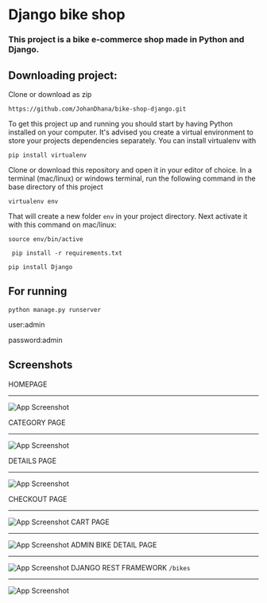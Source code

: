  # Django bike shop
### This project is a bike e-commerce  shop made in  Python and Django.

## Downloading project:
Clone or download as zip

```
https://github.com/JohanDhana/bike-shop-django.git
```

To get this project up and running you should start by having Python installed on your computer. It's advised you create a virtual environment to store your projects dependencies separately. You can install virtualenv with

```
pip install virtualenv
```

Clone or download this repository and open it in your editor of choice. In a terminal (mac/linux) or windows terminal, run the following command in the base directory of this project

```
virtualenv env
```

That will create a new folder `env` in your project directory. Next activate it with this command on mac/linux:

```
source env/bin/active
```

```
 pip install -r requirements.txt
```
```
pip install Django
```

## For running
```
python manage.py runserver
```

user:admin

password:admin


## Screenshots
HOMEPAGE
<hr/>

![App Screenshot](media/homepage.png?text=App+Screenshot+Here)

CATEGORY PAGE
<hr/>

![App Screenshot](media/category.png?text=App+Screenshot+Here)

DETAILS PAGE
<hr/>

![App Screenshot](media/bike-details.png?text=App+Screenshot+Here)

CHECKOUT PAGE
<hr/>

![App Screenshot](media/checkout.png?text=App+Screenshot+Here)
CART PAGE
<hr/>

![App Screenshot](media/cart.PNG?text=App+Screenshot+Here)
ADMIN BIKE DETAIL PAGE
<hr/>

![App Screenshot](media/admin-bike-details.png?text=App+Screenshot+Here)
DJANGO REST FRAMEWORK ```/bikes```
<hr/>

![App Screenshot](media/django-rest-framework.png?text=App+Screenshot+Here)
